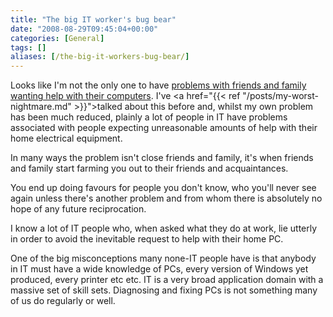 ```yaml
---
title: "The big IT worker's bug bear"
date: "2008-08-29T09:45:04+00:00"
categories: [General]
tags: []
aliases: [/the-big-it-workers-bug-bear/]
---
```


Looks like I'm not the only one to have <a href="http://www.reddit.com/r/programming/comments/6ygwg/how_do_you_deal_wfriends_and_family_constantly/">problems with friends and family wanting help with their computers</a>. I've <a href="{{< ref "/posts/my-worst-nightmare.md" >}}">talked about this before</a> and, whilst my own problem has been much reduced, plainly a lot of people in IT have problems associated with people expecting unreasonable amounts of help with their home electrical equipment.

In many ways the problem isn't close friends and family, it's when friends and family start farming you out to their friends and acquaintances.

You end up doing favours for people you don't know, who you'll never see again unless there's another problem and from whom there is absolutely no hope of any future reciprocation.

I know a lot of IT people who, when asked what they do at work, lie utterly in order to avoid the inevitable request to help with their home PC.

One of the big misconceptions many none-IT people have is that anybody in IT must have a wide knowledge of PCs, every version of Windows yet produced, every printer etc etc. IT is a very broad application domain with a massive set of skill sets. Diagnosing and fixing PCs is not something many of us do regularly or well.
